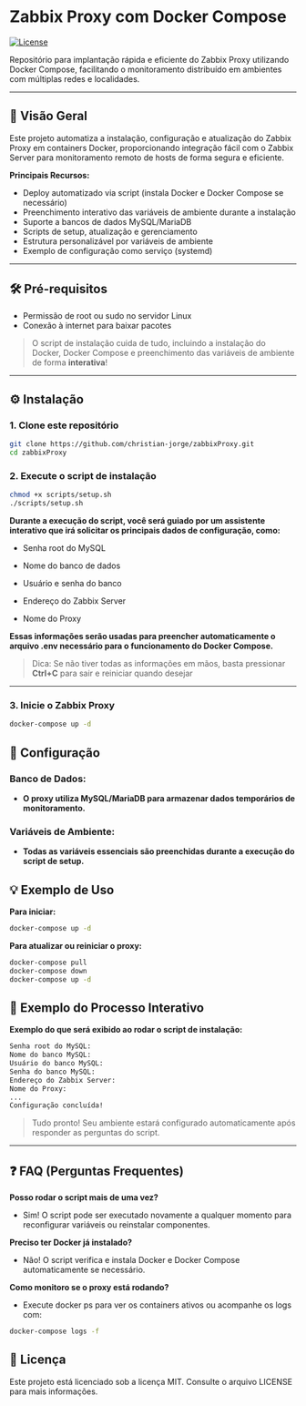 # Zabbix Proxy com Docker Compose

[![License](https://img.shields.io/badge/license-MIT-blue.svg)](LICENSE)

Repositório para implantação rápida e eficiente do Zabbix Proxy utilizando Docker Compose, facilitando o monitoramento distribuído em ambientes com múltiplas redes e localidades.

---

## 🚀 Visão Geral

Este projeto automatiza a instalação, configuração e atualização do Zabbix Proxy em containers Docker, proporcionando integração fácil com o Zabbix Server para monitoramento remoto de hosts de forma segura e eficiente.

**Principais Recursos:**
- Deploy automatizado via script (instala Docker e Docker Compose se necessário)
- Preenchimento interativo das variáveis de ambiente durante a instalação
- Suporte a bancos de dados MySQL/MariaDB
- Scripts de setup, atualização e gerenciamento
- Estrutura personalizável por variáveis de ambiente
- Exemplo de configuração como serviço (systemd)

---

## 🛠️ Pré-requisitos

- Permissão de root ou sudo no servidor Linux
- Conexão à internet para baixar pacotes

> O script de instalação cuida de tudo, incluindo a instalação do Docker, Docker Compose e preenchimento das variáveis de ambiente de forma **interativa**!

---

## ⚙️ Instalação

### 1. Clone este repositório

```bash
git clone https://github.com/christian-jorge/zabbixProxy.git
cd zabbixProxy
```

### 2. Execute o script de instalação

```bash
chmod +x scripts/setup.sh
./scripts/setup.sh
```

**Durante a execução do script, você será guiado por um assistente interativo que irá solicitar os principais dados de configuração, como:**

- Senha root do MySQL

- Nome do banco de dados

- Usuário e senha do banco

- Endereço do Zabbix Server

- Nome do Proxy

**Essas informações serão usadas para preencher automaticamente o arquivo .env necessário para o funcionamento do Docker Compose.**

> Dica: Se não tiver todas as informações em mãos, basta pressionar **Ctrl+C** para sair e reiniciar quando desejar

---

### 3. Inicie o Zabbix Proxy

```bash
docker-compose up -d
```

## 📝 Configuração

### Banco de Dados:
- **O proxy utiliza MySQL/MariaDB para armazenar dados temporários de monitoramento.**

### Variáveis de Ambiente:
- **Todas as variáveis essenciais são preenchidas durante a execução do script de setup.**

## 💡 Exemplo de Uso
**Para iniciar:**

```bash
docker-compose up -d
```

**Para atualizar ou reiniciar o proxy:**

```bash
docker-compose pull
docker-compose down
docker-compose up -d
```

## 📸 Exemplo do Processo Interativo
**Exemplo do que será exibido ao rodar o script de instalação:**

```bash
Senha root do MySQL:
Nome do banco MySQL:
Usuário do banco MySQL:
Senha do banco MySQL:
Endereço do Zabbix Server:
Nome do Proxy:
...
Configuração concluída!
```

> Tudo pronto! Seu ambiente estará configurado automaticamente após responder as perguntas do script.

---

## ❓ FAQ (Perguntas Frequentes)
**Posso rodar o script mais de uma vez?**

- Sim! O script pode ser executado novamente a qualquer momento para reconfigurar variáveis ou reinstalar componentes.

**Preciso ter Docker já instalado?**

- Não! O script verifica e instala Docker e Docker Compose automaticamente se necessário.

**Como monitoro se o proxy está rodando?**

- Execute docker ps para ver os containers ativos ou acompanhe os logs com:

```bash
docker-compose logs -f
```

## 📄 Licença
Este projeto está licenciado sob a licença MIT. Consulte o arquivo LICENSE para mais informações.
